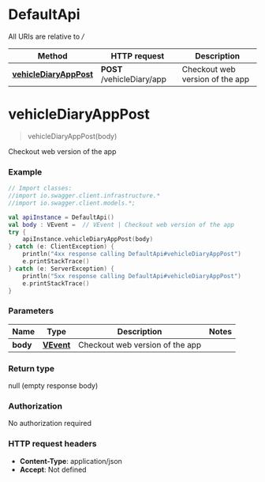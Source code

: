 # DefaultApi

All URIs are relative to */*

Method | HTTP request | Description
------------- | ------------- | -------------
[**vehicleDiaryAppPost**](DefaultApi.md#vehicleDiaryAppPost) | **POST** /vehicleDiary/app | Checkout web version of the app

<a name="vehicleDiaryAppPost"></a>
# **vehicleDiaryAppPost**
> vehicleDiaryAppPost(body)

Checkout web version of the app

### Example
```kotlin
// Import classes:
//import io.swagger.client.infrastructure.*
//import io.swagger.client.models.*;

val apiInstance = DefaultApi()
val body : VEvent =  // VEvent | Checkout web version of the app
try {
    apiInstance.vehicleDiaryAppPost(body)
} catch (e: ClientException) {
    println("4xx response calling DefaultApi#vehicleDiaryAppPost")
    e.printStackTrace()
} catch (e: ServerException) {
    println("5xx response calling DefaultApi#vehicleDiaryAppPost")
    e.printStackTrace()
}
```

### Parameters

Name | Type | Description  | Notes
------------- | ------------- | ------------- | -------------
 **body** | [**VEvent**](VEvent.md)| Checkout web version of the app |

### Return type

null (empty response body)

### Authorization

No authorization required

### HTTP request headers

 - **Content-Type**: application/json
 - **Accept**: Not defined

